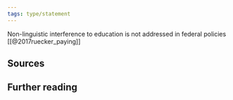 ```yaml
---
tags: type/statement
---
```

Non-linguistic interference to education is not addressed in federal policies
[[@2017ruecker_paying]]
## Sources

## Further reading